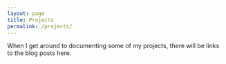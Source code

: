 ```yaml
---
layout: page
title: Projects
permalink: /projects/
---
```


When I get around to documenting some of my projects, there will be links to the blog posts here.
